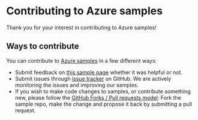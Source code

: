 # Contributing to Azure samples

Thank you for your interest in contributing to Azure samples!

## Ways to contribute

You can contribute to [Azure samples](https://github.com/Azure-Samples/app-service-dotnet-manage-authentication-for-functions) in a few different ways:

- Submit feedback on [this sample page](https://azure.microsoft.com/documentation/samples/app-service-dotnet-manage-authentication-for-functions/) whether it was helpful or not.  
- Submit issues through [issue tracker](https://github.com/Azure-Samples/app-service-dotnet-manage-authentication-for-functions/issues) on GitHub. We are actively monitoring the issues and improving our samples.
- If you wish to make code changes to samples, or contribute something new, please follow the [GitHub Forks / Pull requests model](https://help.github.com/articles/fork-a-repo/): Fork the sample repo, make the change and propose it back by submitting a pull request.